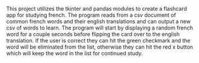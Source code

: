 This project utilizes the tkinter and pandas modules to create a flashcard app for studying french. The program reads from a csv document of common french words and their english translations and can output a new csv of words to learn. The program will start by displaying a random french word for a couple seconds before flipping the card over to the english translation. If the user is correct they can hit the green checkmark and the word will be eliminated from the list, otherwise they can hit the red x button which will keep the word in the list for continued study.
